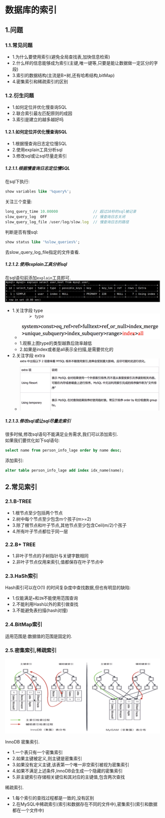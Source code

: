 # 数据库的索引

## 1.问题
### 1.1.常见问题
- 1.为什么要使用索引(避免全局查找表,加快信息检索)
- 2.什么样的信息能够成为索引(主键,唯一键等,只要是能让数据做一定区分的字段)
- 3.索引的数据结构(主流是B+树,还有哈希结构,bitMap)
- 4.密集索引和稀疏索引的区别

### 1.2.衍生问题
- 1.如何定位并优化慢查询SQL
- 2.联合索引最左匹配原则的成因
- 3.索引是建立的越多越好吗

#### 1.2.1.如何定位并优化慢查询SQL
- 1.根据慢查询日志定位慢SQL
- 2.使用explain工具分析sql
- 3.修改sql或让sql尽量走索引

##### 1.2.1.1.根据慢查询日志定位慢SQL
在sql下执行:<br>
```sql
show variables like '%query%';
```
关注三个变量:<br>
```js
long_query_time 10.00000                // 超过10秒的sql被记录
slow_query_log  OFF                     // 慢查询日志关闭
slow_query_log_file /user/log/slow.log  // 慢查询日志的路径
```
判断是否有慢sql:<br>
```sql
show status like '%slow_queries%';
```
去slow_query_log_file指定的文件查看.<br>

##### 1.2.1.2.使用explain工具分析sql
在sql语句前添加``explain``工具即可.<br>
![fail](img/2.1.PNG)<br>

- 1.关注字段 type
    - ![fail](img/2.2.PNG)<br>
    - 1.观察上图type的类型越靠后效率越低
    - 2.如果是index或者是all表示全扫描,是需要优化的
- 2.关注字段 extra
    - ![fail](img/2.3.PNG)<br>
    
##### 1.2.1.3.修改sql或让sql尽量走索引
很多时候,修改sql语句不能满足业务需求,我们可以添加索引.<br>
如果我们要优化如下sql语句:<br>
```sql
select name from person_info_lage order by name desc;
```
添加索引:<br>
```sql
alter table person_info_lage add index idx_name(name);
```


## 2.常见索引
### 2.1.B-TREE
- 1.根节点至少包括两个节点
- 2.树中每个节点至少包含m个孩子(m>=2)
- 3.除了根节点和叶子节点,其他节点至少包含Ceil(m/2)个孩子
- 4.所有叶子节点都位于同一层

### 2.2.B+ TREE
- 1.非叶子节点的子树指针与关键字数相同
- 2.非叶子节点仅用来索引,值都保存在叶子节点中

### 2.3.HaSh索引
Hash索引可以在O(1) 的时间复杂度中查找数据,但也有明显的缺陷:<br>
- 1.仅能满足``=``和``IN``不能使用范围查询
- 2.不能利用Hash以外的索引做查找
- 3.不能避免表扫描(hash对撞)

### 2.4.BitMap索引
适用范围是:数据值的范围是固定的.<br>

### 2.5.密集索引,稀疏索引

![fail](img/2.4.PNG)<br>

InnoDB 密集索引.<br>
- 1.一个表只有一个密集索引
- 2.如果主键被定义,则主键是密集索引
- 3.如果没有定义主键,该表第一个唯一非空索引被视为密集索引
- 4.如果不满足上述条件,InnoDB会生成一个隐藏的密集索引
- 5.非主键索引存储相关键位和其对应的主键值,包含两次查找

稀疏索引.<br>
- 1.每个索引的查找过程都是一致的,没有区别
- 2.在MySQL中稀疏索引(索引和数据存在不同的文件中),密集索引(索引和数据都在一个文件中)